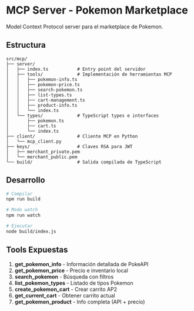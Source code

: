 # MCP Server - Pokemon Marketplace

Model Context Protocol server para el marketplace de Pokemon.

## Estructura

```
src/mcp/
├── server/
│   ├── index.ts           # Entry point del servidor
│   ├── tools/             # Implementación de herramientas MCP
│   │   ├── pokemon-info.ts
│   │   ├── pokemon-price.ts
│   │   ├── search-pokemon.ts
│   │   ├── list-types.ts
│   │   ├── cart-management.ts
│   │   ├── product-info.ts
│   │   └── index.ts
│   └── types/             # TypeScript types e interfaces
│       ├── pokemon.ts
│       ├── cart.ts
│       └── index.ts
├── client/                # Cliente MCP en Python
│   └── mcp_client.py
├── keys/                  # Claves RSA para JWT
│   ├── merchant_private.pem
│   └── merchant_public.pem
└── build/                 # Salida compilada de TypeScript

```

## Desarrollo

```bash
# Compilar
npm run build

# Modo watch
npm run watch

# Ejecutar
node build/index.js
```

## Tools Expuestas

1. **get_pokemon_info** - Información detallada de PokeAPI
2. **get_pokemon_price** - Precio e inventario local
3. **search_pokemon** - Búsqueda con filtros
4. **list_pokemon_types** - Listado de tipos Pokemon
5. **create_pokemon_cart** - Crear carrito AP2
6. **get_current_cart** - Obtener carrito actual
7. **get_pokemon_product** - Info completa (API + precio)
